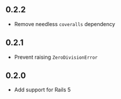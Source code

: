 ## 0.2.2

* Remove needless `coveralls` dependency

## 0.2.1

* Prevent raising `ZeroDivisionError`

## 0.2.0

* Add support for Rails 5
